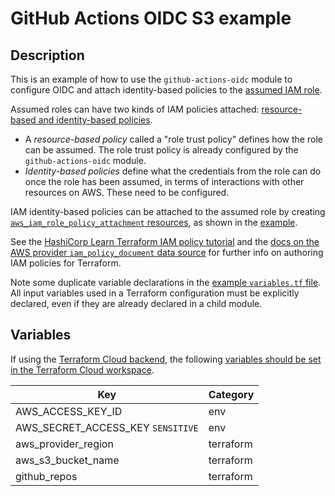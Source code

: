 # GitHub Actions OIDC S3 example

## Description

This is an example of how to use the `github-actions-oidc` module to configure OIDC and attach identity-based policies to the [assumed IAM role](https://docs.aws.amazon.com/IAM/latest/UserGuide/id_roles_terms-and-concepts.html).

Assumed roles can have two kinds of IAM policies attached: [resource-based and identity-based policies](https://docs.aws.amazon.com/IAM/latest/UserGuide/access_policies_identity-vs-resource.html).

- A _resource-based policy_ called a "role trust policy" defines how the role can be assumed. The role trust policy is already configured by the `github-actions-oidc` module.
- _Identity-based policies_ define what the credentials from the role can do once the role has been assumed, in terms of interactions with other resources on AWS. These need to be configured.

IAM identity-based policies can be attached to the assumed role by creating [`aws_iam_role_policy_attachment` resources](https://registry.terraform.io/providers/hashicorp/aws/latest/docs/resources/iam_role_policy_attachment), as shown in the [example](./main.tf).

See the [HashiCorp Learn Terraform IAM policy tutorial](https://learn.hashicorp.com/tutorials/terraform/aws-iam-policy) and the [docs on the AWS provider `iam_policy_document` data source](https://registry.terraform.io/providers/hashicorp/aws/latest/docs/data-sources/iam_policy_document) for further info on authoring IAM policies for Terraform.

Note some duplicate variable declarations in the [example `variables.tf` file](./variables.tf). All input variables used in a Terraform configuration must be explicitly declared, even if they are already declared in a child module.

## Variables

If using the [Terraform Cloud backend](https://developer.hashicorp.com/terraform/language/settings/terraform-cloud), the following [variables should be set in the Terraform Cloud workspace](https://developer.hashicorp.com/terraform/cloud-docs/workspaces/variables).

| Key                               | Category  |
| --------------------------------- | --------- |
| AWS_ACCESS_KEY_ID                 | env       |
| AWS_SECRET_ACCESS_KEY `SENSITIVE` | env       |
| aws_provider_region               | terraform |
| aws_s3_bucket_name                | terraform |
| github_repos                      | terraform |
